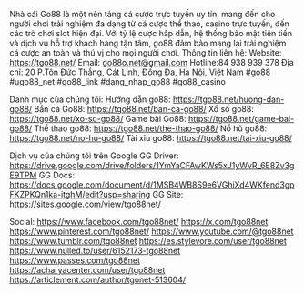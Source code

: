 Nhà cái Go88 là một nền tảng cá cược trực tuyến uy tín, mang đến cho người chơi trải nghiệm đa dạng từ cá cược thể thao, casino trực tuyến, đến các trò chơi slot hiện đại. Với tỷ lệ cược hấp dẫn, hệ thống bảo mật tiên tiến và dịch vụ hỗ trợ khách hàng tận tâm, go88 đảm bảo mang lại trải nghiệm cá cược an toàn và thú vị cho mọi người chơi.
Thông tin liên hệ:
Website: https://tgo88.net/
Email: go88o.net@gmail.com
Hotline:84 938 939 378
Địa chỉ: 20 P.Tôn Đức Thắng, Cát Linh, Đống Đa, Hà Nội, Việt Nam
#go88 #ugo88_net #go88_link #dang_nhap_go88 #go88_casino

Danh mục của chúng tôi:
Hướng dẫn go88: https://tgo88.net/huong-dan-go88/
Bắn cá Go88: https://tgo88.net/ban-ca-go88/
Xổ số go88: https://tgo88.net/xo-so-go88/
Game bài Go88: https://tgo88.net/game-bai-go88/
Thể thao go88: https://tgo88.net/the-thao-go88/
Nổ hũ go88: https://tgo88.net/no-hu-go88/
Tài xỉu go88: https://tgo88.net/tai-xiu-go88/

Dịch vụ của chúng tôi trên Google
GG Driver: https://drive.google.com/drive/folders/1YmYaCFAwKWs5xJ1yWvR_6E8Zv3gE9TPM
GG Docs: https://docs.google.com/document/d/1MSB4WB8S9e6VGhiXd4WKfend3gpFKZPKQn1ka-itghM/edit?usp=sharing
GG Site: https://sites.google.com/view/tgo88net/

Social:
https://www.facebook.com/tgo88net/
https://x.com/tgo88net
https://www.pinterest.com/tgo88net/
https://www.youtube.com/@tgo88net
https://www.tumblr.com/tgo88net
https://es.stylevore.com/user/tgo88net
https://www.nulled.to/user/6152173-tgo88net
https://www.passes.com/tgo88net
https://acharyacenter.com/user/tgo88net
https://articlement.com/author/tgonet-513604/
